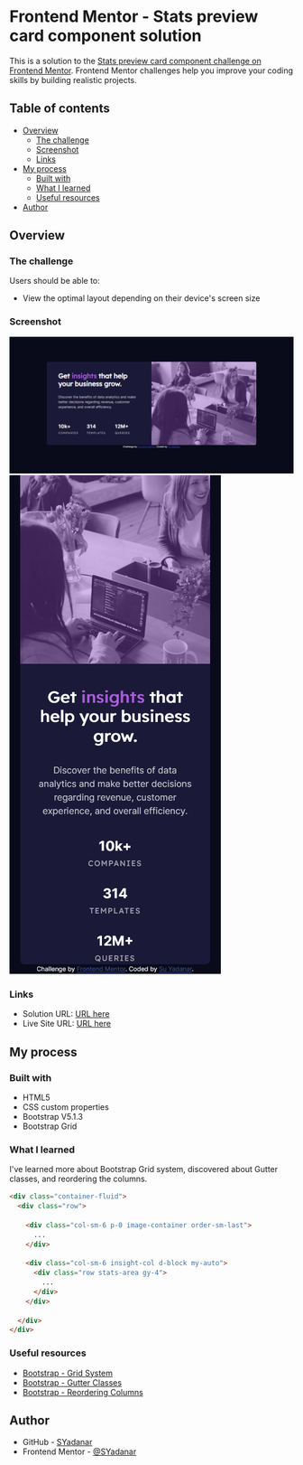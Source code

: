 # Frontend Mentor - Stats preview card component solution

This is a solution to the [Stats preview card component challenge on Frontend Mentor](https://www.frontendmentor.io/challenges/stats-preview-card-component-8JqbgoU62). Frontend Mentor challenges help you improve your coding skills by building realistic projects. 

## Table of contents

- [Overview](#overview)
  - [The challenge](#the-challenge)
  - [Screenshot](#screenshot)
  - [Links](#links)
- [My process](#my-process)
  - [Built with](#built-with)
  - [What I learned](#what-i-learned)
  - [Useful resources](#useful-resources)
- [Author](#author)

## Overview

### The challenge

Users should be able to:

- View the optimal layout depending on their device's screen size

### Screenshot

![](design/screenshot_desktop.png)
![](design/screenshot_mobile.png)

### Links

- Solution URL: [URL here](https://www.frontendmentor.io/solutions/stats-preview-card-component-using-bootstrap-grid-Afqipcj9qh)
- Live Site URL: [URL here](http://stats-preview-card-component-main-pied.vercel.app)

## My process

### Built with

- HTML5
- CSS custom properties
- Bootstrap V5.1.3
- Bootstrap Grid

### What I learned

I've learned more about Bootstrap Grid system, discovered about Gutter classes, and reordering the columns.

```html
<div class="container-fluid">
  <div class="row">

    <div class="col-sm-6 p-0 image-container order-sm-last">
      ...
    </div>

    <div class="col-sm-6 insight-col d-block my-auto">
      <div class="row stats-area gy-4">
        ...
      </div>
    </div>

  </div>
</div>
```

### Useful resources

- [Bootstrap - Grid System](https://getbootstrap.com/docs/5.1/layout/columns/#reordering)
- [Bootstrap - Gutter Classes](https://getbootstrap.com/docs/5.1/layout/gutters/)
- [Bootstrap - Reordering Columns](https://getbootstrap.com/docs/5.1/layout/columns/#reordering)

## Author

- GitHub - [SYadanar](https://github.com/SYadanar)
- Frontend Mentor - [@SYadanar](https://www.frontendmentor.io/profile/SYadanar)